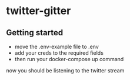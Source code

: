 # twitter-gitter


## Getting started
* move the .env-example file to .env
* add your creds to the required fields
* then run your docker-compose up command

now you should be listening to the twitter stream 
